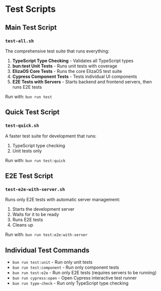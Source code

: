 # Test Scripts

## Main Test Script

### `test-all.sh`

The comprehensive test suite that runs everything:

1. **TypeScript Type Checking** - Validates all TypeScript types
2. **bun:test Unit Tests** - Runs unit tests with coverage
3. **ElizaOS Core Tests** - Runs the core ElizaOS test suite
4. **Cypress Component Tests** - Tests individual UI components
5. **E2E Tests with Servers** - Starts backend and frontend servers, then runs E2E tests

Run with: `bun run test`

## Quick Test Script

### `test-quick.sh`

A faster test suite for development that runs:

1. TypeScript type checking
2. Unit tests only

Run with: `bun run test:quick`

## E2E Test Script

### `test-e2e-with-server.sh`

Runs only E2E tests with automatic server management:

1. Starts the development server
2. Waits for it to be ready
3. Runs E2E tests
4. Cleans up

Run with: `bun run test:e2e:with-server`

## Individual Test Commands

- `bun run test:unit` - Run only unit tests
- `bun run test:component` - Run only component tests
- `bun run test:e2e` - Run only E2E tests (requires servers to be running)
- `bun run cypress:open` - Open Cypress interactive test runner
- `bun run type-check` - Run only TypeScript type checking
